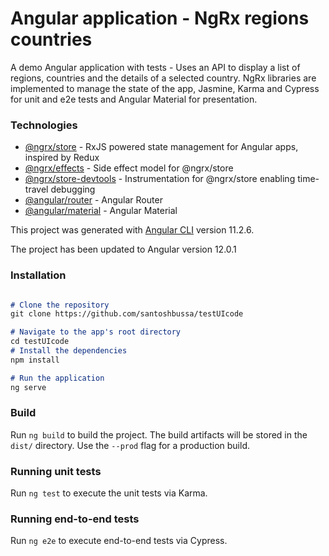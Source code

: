 # Angular application - NgRx regions countries


A demo Angular application with tests - Uses an API to display a list of regions, countries and the details of a selected country. NgRx libraries are implemented to manage the state of the app, Jasmine, Karma and Cypress for unit and e2e tests and Angular Material for presentation.


### Technologies

- [@ngrx/store](https://ngrx.io/guide/store) - RxJS powered state management for Angular apps, inspired by Redux
- [@ngrx/effects](https://ngrx.io/guide/effects) - Side effect model for @ngrx/store
- [@ngrx/store-devtools](https://ngrx.io/guide/store-devtools) - Instrumentation for @ngrx/store enabling time-travel debugging
- [@angular/router](https://angular.io/guide/router) - Angular Router
- [@angular/material](https://github.com/angular/material2) - Angular Material

This project was generated with [Angular CLI](https://github.com/angular/angular-cli) version 11.2.6.

The project has been updated to Angular version 12.0.1

### Installation

```Markdown

# Clone the repository
git clone https://github.com/santoshbussa/testUIcode

# Navigate to the app's root directory
cd testUIcode
# Install the dependencies
npm install

# Run the application
ng serve

```

### Build

Run `ng build` to build the project. The build artifacts will be stored in the `dist/` directory. Use the `--prod` flag for a production build.

### Running unit tests

Run `ng test` to execute the unit tests via Karma.

### Running end-to-end tests

Run `ng e2e` to execute end-to-end tests via Cypress.
